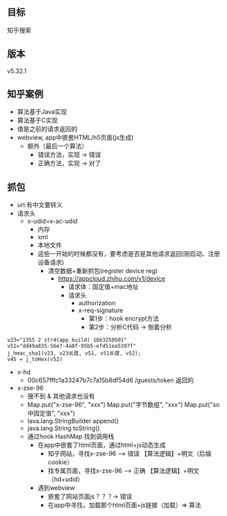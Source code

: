 ## 目标

知乎搜索

## 版本

v5.32.1

## 知乎案例

- 算法基于Java实现
- 算法基于C实现
- 值是之前的请求返回的
- webview, app中嵌套HTML/h5页面(js生成)
    - 额外（最后一个算法）
        - 错误方法，实现 -> 错误
        - 正确方法，实现 -> 对了

## 抓包

- url:有中文要转义
- 请求头
    - x-udid=x-ac-udid
        - 内存
        - xml
        - 本地文件
        - 这些一开始的时候都没有，要考虑是否是其他请求返回(刚启动、注册设备请求)
            - 清空数据+重新抓包(register device reg)
                - https://appcloud.zhihu.com/v1/device
                    - 请求体：固定值+mac地址
                    - 请求头
                        - authorization
                        - x-req-signature
                            - 第1步：hook encrypt方法
                            - 第2步：分析C代码 -> 倒着分析

```text
v23="1355 2 str4(app_build) 1663250501"
v51="dd49a835-56e7-4a0f-95b5-efd51ea5397f"
j_hmac_sha1(v23, v23长度, v51, v51长度, v52);
v45 = j_toHex(v52)
```

- x-hd
    - 00c657fffc1a33247b7c7a15b8df54d6 /guests/token 返回的
- x-zse-96
    - 搜不到 & 其他请求也没有
    - Map.put("x-zse-96", "xxx")  Map.put("字节数组", "xxx") Map.put("so中固定值", "xxx")
    - lava.lang.StringBuilder append()
    - java.lang.String toString()
    - 通过hook HashMap 找到调用栈
        - 在app中嵌套了html页面，通过html+js动态生成
            - 知乎网站，寻找x-zse-96 --> 错误 【算法逻辑】+明文（后缀cookie）
            - 找专属页面，寻找x-zse-96 --> 正确 【算法逻辑】+明文（hd+udid）
        - 遇到webview
            - 嵌套了网站页面js？？？-> 错误
            - 在app中寻找，加载那个html页面+js链接（加载）=> 算法